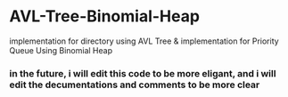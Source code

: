 # AVL-Tree-Binomial-Heap
implementation for directory using AVL Tree &amp; implementation for Priority Queue Using Binomial Heap

<h3>in the future, i will edit this code to be more eligant, and i will edit the decumentations and comments to be more clear</h3>
